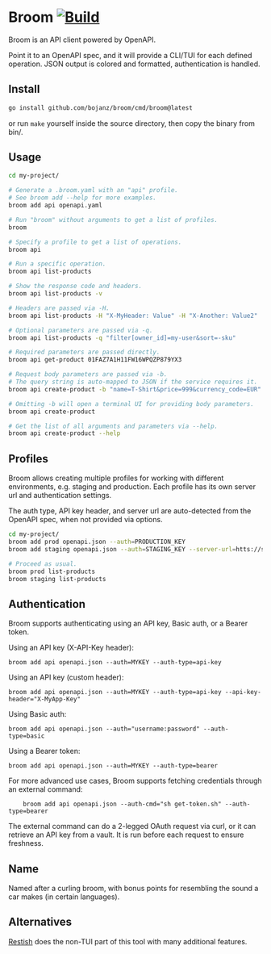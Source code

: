 # Broom [![Build](https://github.com/bojanz/broom/actions/workflows/build.yml/badge.svg)](https://github.com/bojanz/broom/actions/workflows/build.yml)

Broom is an API client powered by OpenAPI.

Point it to an OpenAPI spec, and it will provide a CLI/TUI for each defined operation.
JSON output is colored and formatted, authentication is handled.

## Install

```bash
go install github.com/bojanz/broom/cmd/broom@latest
```
or run `make` yourself inside the source directory, then copy the binary from bin/.

## Usage

```bash
cd my-project/

# Generate a .broom.yaml with an "api" profile.
# See broom add --help for more examples.
broom add api openapi.yaml

# Run "broom" without arguments to get a list of profiles.
broom

# Specify a profile to get a list of operations.
broom api

# Run a specific operation.
broom api list-products

# Show the response code and headers.
broom api list-products -v

# Headers are passed via -H.
broom api list-products -H "X-MyHeader: Value" -H "X-Another: Value2"

# Optional parameters are passed via -q.
broom api list-products -q "filter[owner_id]=my-user&sort=-sku"

# Required parameters are passed directly.
broom api get-product 01FAZ7A1H11FW16WPQZP879YX3

# Request body parameters are passed via -b.
# The query string is auto-mapped to JSON if the service requires it.
broom api create-product -b "name=T-Shirt&price=999&currency_code=EUR"

# Omitting -b will open a terminal UI for providing body parameters.
broom api create-product

# Get the list of all arguments and parameters via --help.
broom api create-product --help
```

## Profiles

Broom allows creating multiple profiles for working with different environments, e.g. staging and production.
Each profile has its own server url and authentication settings.

The auth type, API key header, and server url are auto-detected from the OpenAPI spec, when not provided via options.

```bash
cd my-project/
broom add prod openapi.json --auth=PRODUCTION_KEY
broom add staging openapi.json --auth=STAGING_KEY --server-url=htts://staging.my-api.io

# Proceed as usual.
broom prod list-products
broom staging list-products
```

## Authentication

Broom supports authenticating using an API key, Basic auth, or a Bearer token.

Using an API key (X-API-Key header):
```
broom add api openapi.json --auth=MYKEY --auth-type=api-key
```

Using an API key (custom header):
```
broom add api openapi.json --auth=MYKEY --auth-type=api-key --api-key-header="X-MyApp-Key"
```

Using Basic auth:
```
broom add api openapi.json --auth="username:password" --auth-type=basic
```

Using a Bearer token:
```
broom add api openapi.json --auth=MYKEY --auth-type=bearer
```

For more advanced use cases, Broom supports fetching credentials through an external command:
```
    broom add api openapi.json --auth-cmd="sh get-token.sh" --auth-type=bearer
```

The external command can do a 2-legged OAuth request via curl, or it can retrieve an API key from a vault.
It is run before each request to ensure freshness.

## Name

Named after a curling broom, with bonus points for resembling the sound a car makes (in certain languages).

## Alternatives

[Restish](https://rest.sh) does the non-TUI part of this tool with many additional features.
